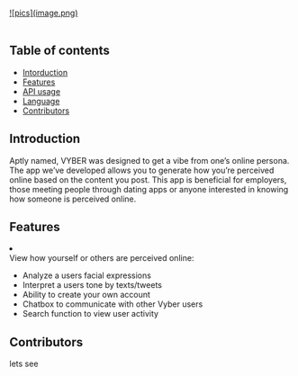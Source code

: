   <br>
    <a href="https://github.com/erin0418/Vyber" target="_blank">
![pics](image.png)</a>
   <!-- ![Image](https://thumb.ibb.co/hYp83U/image.png)</a> -->
   <!-- <a href="https://ibb.co/hYp83U"><img src="https://thumb.ibb.co/hYp83U/image.png" alt="image" border="0" /></a> -->
  <br>
<br>

## Table of contents

  * [Intorduction](#introduction)
  * [Features](#features)
  * [API usage](#api-usage)
  * [Language](#language)
  * [Contributors](#contributors)

## Introduction

Aptly named, VYBER was designed to get a vibe from one’s online persona. The app we’ve developed allows you to generate how you’re perceived online based on the content you post. This app is beneficial for employers, those meeting people through dating apps or anyone interested in knowing how someone is perceived online.

## Features
<li></li>
View how yourself or others are perceived online:
<ul>
<li>Analyze a users facial expressions</li>
<li>Interpret a users tone by texts/tweets</li>
<li>Ability to create your own account</li>
<li>Chatbox to communicate with other Vyber users</li>
<li>Search function to view user activity</li>
</ul>

## Contributors

lets see
<!-- END doctoc generated TOC please keep comment here to allow auto update -->

<!-- # burgers2
Heading
=======

## Sub-heading

Paragraphs are separated
by a blank line.

Two spaces at the end of a line  
produces a line break.

Text attributes _italic_, 
**bold**, `monospace`.

Horizontal rule:

---

Bullet list:

  * apples
  * oranges
  * pears

Numbered list:

  1. wash
  2. rinse
  3. repeat

A [link](http://example.com).

![Image](https://media.giphy.com/media/qE8EuaecyLH6U/giphy.gif)

> Markdown uses email-style > characters for blockquoting.

Inline <abbr title="Hypertext Markup Language">HTML</abbr> is supported. -->
